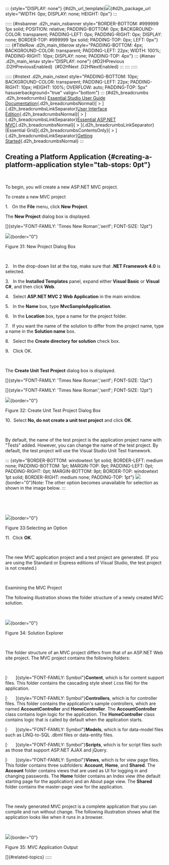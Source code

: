 ::: {style="DISPLAY: none"}
[](ms-xhelp:///?Id=d2h_url_template){#d2h_url_template}![](!package_url!){#d2h_package_url style="WIDTH: 0px; DISPLAY: none; HEIGHT: 0px"}
:::

::::: {#nsbanner .d2h_main_nsbanner style="BORDER-BOTTOM: #999999 1px solid; POSITION: relative; PADDING-BOTTOM: 0px; BACKGROUND-COLOR: transparent; PADDING-LEFT: 0px; PADDING-RIGHT: 0px; DISPLAY: none; BORDER-TOP: #999999 1px solid; PADDING-TOP: 0px; LEFT: 0px"}
:::: {#TitleRow .d2h_main_titlerow style="PADDING-BOTTOM: 4px; BACKGROUND-COLOR: transparent; PADDING-LEFT: 22px; WIDTH: 100%; PADDING-RIGHT: 10px; DISPLAY: none; PADDING-TOP: 4px"}
::: {#ienav .d2h_main_ienav style="DISPLAY: none"}
[](ms-xhelp:///?Id=c7ed3902-b25b-4170-be58-1d3d0b57748a){#D2HPrevious .D2HPreviousEnabled}  [](ms-xhelp:///?Id=99478806-1cc1-4041-b989-af53dd908c9e){#D2HNext .D2HNextEnabled}
:::
::::
:::::

::::: {#nstext .d2h_main_nstext style="PADDING-BOTTOM: 10px; BACKGROUND-COLOR: transparent; PADDING-LEFT: 22px; PADDING-RIGHT: 10px; HEIGHT: 100%; OVERFLOW: auto; PADDING-TOP: 5px" hasuserbackground="true" valign="bottom"}
::: {#d2h_breadcrumbs .d2h_breadcrumbs}
[Essential Studio User Guide Documentation](ms-xhelp:///?Id=12457748-09e3-4d74-a240-8e049cedf030){.d2h_breadcrumbsNormal}[ \> ]{.d2h_breadcrumbsLinkSeparator}[User Interface Edition](ms-xhelp:///?Id=c29296b7-531c-413b-a0ec-488ca1f7f669){.d2h_breadcrumbsNormal}[ \> ]{.d2h_breadcrumbsLinkSeparator}[Essential ASP.NET MVC](ms-xhelp:///?Id=4b14e7d1-65c4-4f67-b1aa-2c37709905a5){.d2h_breadcrumbsNormal}[ \> ]{.d2h_breadcrumbsLinkSeparator}[Essential Grid]{.d2h_breadcrumbsContentsOnly}[ \> ]{.d2h_breadcrumbsLinkSeparator}[Getting Started](ms-xhelp:///?Id=c7ed3902-b25b-4170-be58-1d3d0b57748a){.d2h_breadcrumbsNormal}
:::

## Creating a Platform Application {#creating-a-platform-application style="tab-stops: 0pt"}

 

To begin, you will create a new ASP.NET MVC project.

To create a new MVC project

1.   On the **File** menu, click **New Project**.

The **New Project** dialog box is displayed.

[]{style="FONT-FAMILY: 'Times New Roman','serif'; FONT-SIZE: 12pt"} 

![](ImagesExt/image58_36.jpg){border="0"}

Figure 31: New Project Dialog Box

 

2.   In the drop-down list at the top, make sure that **.NET Framework 4.0** is selected.

3.   In the **Installed Templates** panel, expand either **Visual Basic** or **Visual C#**, and then click **Web**.

4.   Select **ASP.NET MVC 2 Web Application** in the main window.

5.   In the **Name** box, type **MvcSampleApplication**.

6.   In the **Location** box, type a name for the project folder.

7.   If you want the name of the solution to differ from the project name, type a name in the **Solution name** box.

8.   Select the **Create directory for solution** check box.

9.   Click OK.

 

The **Create Unit Test Project** dialog box is displayed.

[]{style="FONT-FAMILY: 'Times New Roman','serif'; FONT-SIZE: 12pt"} 

[]{style="FONT-FAMILY: 'Times New Roman','serif'; FONT-SIZE: 12pt"} 

![](ImagesExt/image58_37.jpg){border="0"}

Figure 32: Create Unit Test Project Dialog Box

10.  Select **No, do not create a unit test project** and click **OK**.

 

By default, the name of the test project is the application project name with \"Tests\" added. However, you can change the name of the test project. By default, the test project will use the Visual Studio Unit Test framework.

::: {style="BORDER-BOTTOM: windowtext 1pt solid; BORDER-LEFT: medium none; PADDING-BOTTOM: 1pt; MARGIN-TOP: 9pt; PADDING-LEFT: 0pt; PADDING-RIGHT: 0pt; MARGIN-BOTTOM: 9pt; BORDER-TOP: windowtext 1pt solid; BORDER-RIGHT: medium none; PADDING-TOP: 1pt"}
![](ImagesExt/image58_38.png){border="0"}Note: The other option becomes unavailable for selection as shown in the image below.
:::

 

 

![](ImagesExt/image58_39.jpg){border="0"}

Figure 33:Selecting an Option

11.  Click **OK**.

 

The new MVC application project and a test project are generated. (If you are using the Standard or Express editions of Visual Studio, the test project is not created.)

 

Examining the MVC Project

The following illustration shows the folder structure of a newly created MVC solution.

 

![](ImagesExt/image58_40.jpg){border="0"}

Figure 34: Solution Explorer

 

The folder structure of an MVC project differs from that of an ASP.NET Web site project. The MVC project contains the following folders:

 

[·      ]{style="FONT-FAMILY: Symbol"}**Content**, which is for content support files. This folder contains the cascading style sheet (.css file) for the application.

[·      ]{style="FONT-FAMILY: Symbol"}**Controllers**, which is for controller files. This folder contains the application\'s sample controllers, which are named **AccountController** and **HomeController**. The **AccountController** class contains login logic for the application. The **HomeController** class contains logic that is called by default when the application starts.

[·      ]{style="FONT-FAMILY: Symbol"}**Models**, which is for data-model files such as LINQ-to-SQL .dbml files or data-entity files.

[·      ]{style="FONT-FAMILY: Symbol"}**Scripts**, which is for script files such as those that support ASP.NET AJAX and jQuery.

[·      ]{style="FONT-FAMILY: Symbol"}**Views**, which is for view page files. This folder contains three subfolders: **Account**, **Home**, and **Shared**. The **Account** folder contains views that are used as UI for logging in and changing passwords. The **Home** folder contains an Index view (the default starting page for the application) and an About page view. The **Shared** folder contains the master-page view for the application.

 

The newly generated MVC project is a complete application that you can compile and run without change. The following illustration shows what the application looks like when it runs in a browser.

 

![](ImagesExt/image58_41.jpg){border="0"}

Figure 35: MVC Application Output

[]{#related-topics}
:::::
